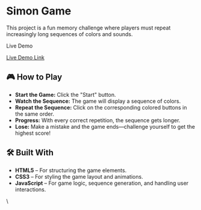 # Simon Game
This project is a fun memory challenge where players must repeat increasingly long sequences of colors and sounds.

Live Demo

  
[Live Demo Link](https://bhuvan-shivhare.github.io/Simon-game/) 


## 🎮 How to Play
- **Start the Game:** Click the "Start" button.
- **Watch the Sequence:** The game will display a sequence of colors.
- **Repeat the Sequence:** Click on the corresponding colored buttons in the same order.
- **Progress:** With every correct repetition, the sequence gets longer.
- **Lose:** Make a mistake and the game ends—challenge yourself to get the highest score!


## 🛠️ Built With
- **HTML5** – For structuring the game elements.
- **CSS3** – For styling the game layout and animations.
- **JavaScript** – For game logic, sequence generation, and handling user interactions.

\
